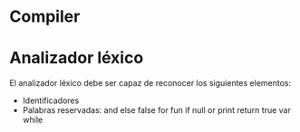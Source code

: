 # Compiler

# Analizador léxico
El analizador léxico debe ser capaz de reconocer los siguientes elementos:
- Identificadores
- Palabras reservadas: and else false for fun if null or print return true var while
